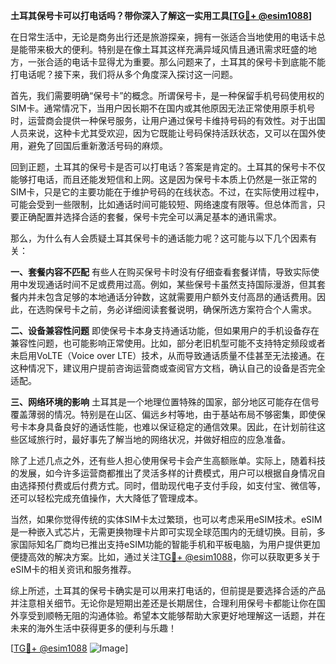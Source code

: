 **土耳其保号卡可以打电话吗？带你深入了解这一实用工具[[TG💪+ @esim1088](https://t.me/s/esim1088)]**

在日常生活中，无论是商务出行还是旅游探亲，拥有一张适合当地使用的电话卡总是能带来极大的便利。特别是在像土耳其这样充满异域风情且通讯需求旺盛的地方，一张合适的电话卡显得尤为重要。那么问题来了，土耳其的保号卡到底能不能打电话呢？接下来，我们将从多个角度深入探讨这一问题。

首先，我们需要明确“保号卡”的概念。所谓保号卡，是一种保留手机号码使用权的SIM卡。通常情况下，当用户因长期不在国内或其他原因无法正常使用原手机号时，运营商会提供一种保号服务，让用户通过保号卡维持号码的有效性。对于出国人员来说，这种卡尤其受欢迎，因为它既能让号码保持活跃状态，又可以在国外使用，避免了回国后重新激活号码的麻烦。

回到正题，土耳其的保号卡是否可以打电话？答案是肯定的。土耳其的保号卡不仅能够打电话，而且还能发短信和上网。这是因为保号卡本质上仍然是一张正常的SIM卡，只是它的主要功能在于维护号码的在线状态。不过，在实际使用过程中，可能会受到一些限制，比如通话时间可能较短、网络速度有限等。但总体而言，只要正确配置并选择合适的套餐，保号卡完全可以满足基本的通讯需求。

那么，为什么有人会质疑土耳其保号卡的通话能力呢？这可能与以下几个因素有关：

**一、套餐内容不匹配**
有些人在购买保号卡时没有仔细查看套餐详情，导致实际使用中发现通话时间不足或费用过高。例如，某些保号卡虽然支持国际漫游，但其套餐内并未包含足够的本地通话分钟数，这就需要用户额外支付高昂的通话费用。因此，在选购保号卡之前，务必详细阅读套餐说明，确保所选方案符合个人需求。

**二、设备兼容性问题**
即使保号卡本身支持通话功能，但如果用户的手机设备存在兼容性问题，也可能影响正常使用。比如，部分老旧机型可能不支持特定频段或者未启用VoLTE（Voice over LTE）技术，从而导致通话质量不佳甚至无法接通。在这种情况下，建议用户提前咨询运营商或查阅官方文档，确认自己的设备是否完全适配。

**三、网络环境的影响**
土耳其是一个地理位置特殊的国家，部分地区可能存在信号覆盖薄弱的情况。特别是在山区、偏远乡村等地，由于基站布局不够密集，即使保号卡本身具备良好的通话性能，也难以保证稳定的通信效果。因此，在计划前往这些区域旅行时，最好事先了解当地的网络状况，并做好相应的应急准备。

除了上述几点之外，还有些人担心使用保号卡会产生高额账单。实际上，随着科技的发展，如今许多运营商都推出了灵活多样的计费模式，用户可以根据自身情况自由选择预付费或后付费方式。同时，借助现代电子支付手段，如支付宝、微信等，还可以轻松完成充值操作，大大降低了管理成本。

当然，如果你觉得传统的实体SIM卡太过繁琐，也可以考虑采用eSIM技术。eSIM是一种嵌入式芯片，无需更换物理卡片即可实现全球范围内的无缝切换。目前，多家国际知名厂商均已推出支持eSIM功能的智能手机和平板电脑，为用户提供更加便捷高效的解决方案。比如，通过关注[TG💪+ @esim1088](https://t.me/s/esim1088)，你可以获取更多关于eSIM卡的相关资讯和服务推荐。

综上所述，土耳其的保号卡确实是可以用来打电话的，但前提是要选择合适的产品并注意相关细节。无论你是短期出差还是长期居住，合理利用保号卡都能让你在国外享受到顺畅无阻的沟通体验。希望本文能够帮助大家更好地理解这一话题，并在未来的海外生活中获得更多的便利与乐趣！

[[TG💪+ @esim1088](https://t.me/s/esim1088) ![Image](https://i.postimg.cc/4NQfJmqS/Snipaste-2025-05-13-00-14-12.png)]